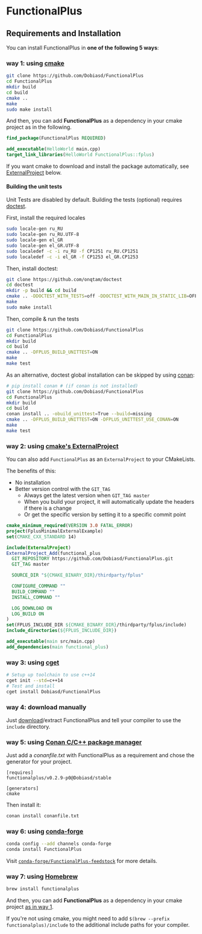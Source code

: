 FunctionalPlus
==============

Requirements and Installation
-----------------------------

You can install FunctionalPlus in **one of the following 5 ways**:


### way 1: using [cmake](https://cmake.org/)

```bash
git clone https://github.com/Dobiasd/FunctionalPlus
cd FunctionalPlus
mkdir build
cd build
cmake ..
make
sudo make install
```

<a id="cmake-dependency"></a>
And then, you can add **FunctionalPlus** as a dependency in your cmake project as in the following.

```cmake
find_package(FunctionalPlus REQUIRED)

add_executable(HelloWorld main.cpp)
target_link_libraries(HelloWorld FunctionalPlus::fplus)
```

If you want cmake to download and install the package automatically,
see [ExternalProject](#way-2-using-cmakes-externalproject) below.

#### Building the unit tests

Unit Tests are disabled by default. Building the tests (optional) requires [doctest](https://github.com/onqtam/doctest).

First, install the required locales
````bash
sudo locale-gen ru_RU
sudo locale-gen ru_RU.UTF-8
sudo locale-gen el_GR
sudo locale-gen el_GR.UTF-8
sudo localedef -c -i ru_RU -f CP1251 ru_RU.CP1251
sudo localedef -c -i el_GR -f CP1253 el_GR.CP1253
````

Then, install doctest:
```bash
git clone https://github.com/onqtam/doctest
cd doctest
mkdir -p build && cd build
cmake .. -DDOCTEST_WITH_TESTS=off -DDOCTEST_WITH_MAIN_IN_STATIC_LIB=OFF
make
sudo make install
```

Then, compile & run the tests
````bash
git clone https://github.com/Dobiasd/FunctionalPlus
cd FunctionalPlus
mkdir build
cd build
cmake .. -DFPLUS_BUILD_UNITTEST=ON
make
make test
````

As an alternative, doctest global installation can be skipped by using [conan](https://conan.io):

````bash
# pip install conan # (if conan is not installed)
git clone https://github.com/Dobiasd/FunctionalPlus
cd FunctionalPlus
mkdir build
cd build
conan install .. -obuild_unittest=True --build=missing
cmake .. -DFPLUS_BUILD_UNITTEST=ON -DFPLUS_UNITTEST_USE_CONAN=ON
make
make test
````


### way 2: using [cmake's ExternalProject](https://cmake.org/cmake/help/v3.0/module/ExternalProject.html)

You can also add `FunctionalPlus` as an `ExternalProject` to your CMakeLists.

The benefits of this:

- No installation
- Better version control with the `GIT_TAG`
  - Always get the latest version when `GIT_TAG master`
  - When you build your project, it will automatically update the headers if there is a change
  - Or get the specific version by setting it to a specific commit point


```cmake
cmake_minimum_required(VERSION 3.0 FATAL_ERROR)
project(FplusMinimalExternalExample)
set(CMAKE_CXX_STANDARD 14)

include(ExternalProject)
ExternalProject_Add(functional_plus
  GIT_REPOSITORY https://github.com/Dobiasd/FunctionalPlus.git
  GIT_TAG master

  SOURCE_DIR "${CMAKE_BINARY_DIR}/thirdparty/fplus"

  CONFIGURE_COMMAND ""
  BUILD_COMMAND ""
  INSTALL_COMMAND ""

  LOG_DOWNLOAD ON
  LOG_BUILD ON
)
set(FPLUS_INCLUDE_DIR ${CMAKE_BINARY_DIR}/thirdparty/fplus/include)
include_directories(${FPLUS_INCLUDE_DIR})

add_executable(main src/main.cpp)
add_dependencies(main functional_plus)
```


### way 3: using [cget](https://github.com/pfultz2/cget/)

```bash
# Setup up toolchain to use c++14
cget init --std=c++14
# Test and install
cget install Dobiasd/FunctionalPlus
```


### way 4: download manually

Just [download](https://github.com/Dobiasd/FunctionalPlus/archive/master.zip)/extract FunctionalPlus and tell your compiler to use the `include` directory.


### way 5: using [Conan C/C++ package manager](https://conan.io)

Just add a *conanfile.txt* with FunctionalPlus as a requirement and chose the generator for your project.

```
[requires]
functionalplus/v0.2.9-p0@Dobiasd/stable

[generators]
cmake
```

Then install it:

```bash
conan install conanfile.txt
```


### way 6: using [conda-forge](https://conda-forge.org/)

```bash
conda config --add channels conda-forge
conda install FunctionalPlus
```

Visit [`conda-forge/FunctionalPlus-feedstock`](https://github.com/conda-forge/FunctionalPlus-feedstock) for more details.


### way 7: using [Homebrew](https://brew.sh/)

```bash
brew install functionalplus
```

And then, you can add **FunctionalPlus** as a dependency in your cmake project [as in way 1](#cmake-dependency).

If you're not using cmake, you might need to add `$(brew --prefix functionalplus)/include` to the additional include paths for your compiler.
